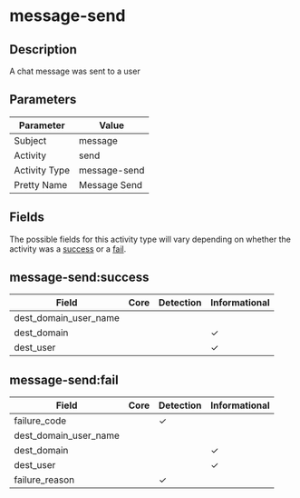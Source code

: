 message-send
============

Description
-----------
A chat message was sent to a user

Parameters
----------
| Parameter     | Value        |
| ------------- | ------------ |
| Subject       | message      |
| Activity      | send         |
| Activity Type | message-send |
| Pretty Name   | Message Send |


Fields
------

The possible fields for this activity type will vary depending on whether the activity was a [success](#message-sendsuccess) or a [fail](#message-sendfail).


message-send:success
--------------------

| Field                 | Core | Detection | Informational |
| --------------------- | ---- | --------- | ------------- |
| dest_domain_user_name |      |           |               |
| dest_domain           |      |           | &#10003;      |
| dest_user             |      |           | &#10003;      |

message-send:fail
-----------------

| Field                 | Core | Detection | Informational |
| --------------------- | ---- | --------- | ------------- |
| failure_code          |      | &#10003;  |               |
| dest_domain_user_name |      |           |               |
| dest_domain           |      |           | &#10003;      |
| dest_user             |      |           | &#10003;      |
| failure_reason        |      | &#10003;  |               |